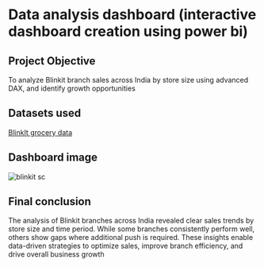 # Data analysis dashboard (interactive dashboard creation using power bi)
## Project Objective
To analyze Blinkit branch sales across India by store size using advanced DAX, and identify growth opportunities

## Datasets used
<a href="https://github.com/nagadhanush1158-rgb/data-analysis-project/blob/main/BlinkIT%20Grocery%20Data.xlsx"> BlinkIt grocery data</a>

## Dashboard image
![blinkit sc](https://github.com/user-attachments/assets/ffe23bec-039e-4810-adc3-996252ebeeb7)




## Final conclusion
The analysis of Blinkit branches across India revealed clear sales trends by store size and time period. While some branches consistently perform well, others show gaps where additional push is required. These insights enable data-driven strategies to optimize sales, improve branch efficiency, and drive overall business growth
